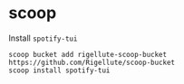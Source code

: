 # scoop

Install `spotify-tui`

```
scoop bucket add rigellute-scoop-bucket https://github.com/Rigellute/scoop-bucket
scoop install spotify-tui
```
